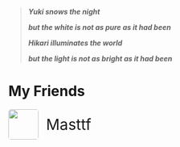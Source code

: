 > ***Yuki snows the night***
>
> ***but the white is not as pure as it had been***
>
> ***Hikari illuminates the world***
>
> ***but the light is not as bright as it had been***

# My Friends

<div class="friend-links-container">
    <a href="https://masttf.fun" class="friend-link-item" target="_blank">
        <img src="/avatars/masttf.jpg">
        <span>Masttf</span> 
    </a>
</div>

<style>
    /* 容器样式 */
    .friend-link-item {
        display: flex; /* 水平排列 */
        align-items: center; /* 垂直居中对齐 */
        text-decoration: none; /* 去掉下划线 */
        font-size: 30px; /* 文字大小 */
        margin-right: 20px; /* 友链之间的间距 */
    }

    /* 图片样式 */
    .friend-link-item img {
        width: 60px; /* 图片宽度 */
        height: auto; /* 自动调整高度 */
        margin-right: 10px; /* 图片与文字之间的间距 */
        border-radius: 5px; /* 可选：给图片加圆角 */
        margin: 0; /* 取消外部间距 */
    }

    .friend-link-item span {
        line-height: 1; /* 设置行高为1，避免文字撑高容器 */
        margin: 0.5em; /* 取消文字的外边距 */
    }

    /* 友链容器样式 */
    .friend-links-container {
        display: flex; /* 水平排列 */
        flex-wrap: wrap; /* 允许换行 */
        gap: 20px; /* 友链之间的间距 */
    }
</style>
